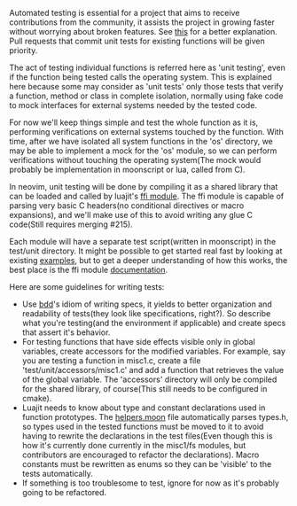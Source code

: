 Automated testing is essential for a project that aims to receive contributions from the community, it assists the project in growing faster without worrying about broken features. See [this](https://groups.google.com/forum/#!forum/neovim) for a better explanation. Pull requests that commit unit tests for existing functions will be given priority.

The act of testing individual functions is referred here as 'unit testing', even if the function being tested calls the operating system. This is explained here because some may consider as 'unit tests' only those tests that verify a function, method or class in complete isolation, normally using fake code to mock interfaces for external systems needed by the tested code.

For now we'll keep things simple and test the whole function as it is, performing verifications on external systems touched by the function. With time, after we have isolated all system functions in the 'os' directory, we may be able to implement a mock for the 'os' module, so we can perform verifications without touching the operating system(The mock would probably be implementation in moonscript or lua, called from C). 

In neovim, unit testing will be done by compiling it as a shared library that can be loaded and called by luajit's [ffi module](http://luajit.org/ext_ffi.html). The ffi module is capable of parsing very basic C headers(no conditional directives or macro expansions), and we'll make use of this to avoid writing any glue C code(Still requires merging #215).

Each module will have a separate test script(written in moonscript) in the test/unit directory. It might be possible to get started real fast by looking at existing [examples](https://github.com/neovim/neovim/tree/master/test/unit), but to get a deeper understanding of how this works, the best place is the ffi module [documentation](http://luajit.org/ext_ffi.html).

Here are some guidelines for writing tests:

- Use [bdd](http://en.wikipedia.org/wiki/Behavior-driven_development)'s idiom of writing specs, it yields to better organization and readability of tests(they look like specifications, right?). So describe what you're testing(and the environment if applicable) and create specs that assert it's behavior.
- For testing functions that have side effects visible only in global variables, create accessors for the modified variables. For example, say you are testing a function in misc1.c, create a file 'test/unit/accessors/misc1.c' and add a function that retrieves the value of the global variable. The 'accessors' directory will only be compiled for the shared library, of course(This still needs to be configured in cmake).
- Luajit needs to know about type and constant declarations used in function prototypes. The [helpers.moon](https://github.com/neovim/neovim/blob/master/test/unit/helpers.moon) file automatically parses types.h, so types used in the tested functions must be moved to it to avoid having to rewrite the declarations in the test files(Even though this is how it's currently done currently in the misc1/fs modules, but contributors are encouraged to refactor the declarations). Macro constants must be rewritten as enums so they can be 'visible' to the tests automatically.
- If something is too troublesome to test, ignore for now as it's probably going to be refactored.

